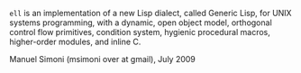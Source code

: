 `ell` is an implementation of a new Lisp dialect, called Generic Lisp,
for UNIX systems programming, with a dynamic, open object model,
orthogonal control flow primitives, condition system, hygienic
procedural macros, higher-order modules, and inline C.

Manuel Simoni (msimoni over at gmail), July 2009
